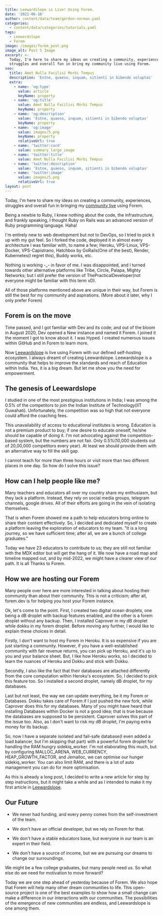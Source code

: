 ```yaml
---
title: Leewardslope is Live! Using Forem.
date: '2021-06-16'
author: content/data/team/gordon-norman.yaml
categories:
  - content/data/categories/tutorials.yaml
tags:
  - Leewardslope
  - Forem
image: /images/forem_post.png
image_alt: Post 5 Image
excerpt: >-
  Today, I'm here to share my ideas on creating a community, experiences,
  struggles and overall fun in bring my community live using Forem.
seo:
  title: Amet Nulla Facilisi Morbi Tempus
  description: 'Estne, quaeso, inquam, sitienti in bibendo voluptas'
  extra:
    - name: 'og:type'
      value: article
      keyName: property
    - name: 'og:title'
      value: Amet Nulla Facilisi Morbi Tempus
      keyName: property
    - name: 'og:description'
      value: 'Estne, quaeso, inquam, sitienti in bibendo voluptas'
      keyName: property
    - name: 'og:image'
      value: images/5.png
      keyName: property
      relativeUrl: true
    - name: 'twitter:card'
      value: summary_large_image
    - name: 'twitter:title'
      value: Amet Nulla Facilisi Morbi Tempus
    - name: 'twitter:description'
      value: 'Estne, quaeso, inquam, sitienti in bibendo voluptas'
    - name: 'twitter:image'
      value: images/5.png
      relativeUrl: true
layout: post
---
```

Today, I'm here to share my ideas on creating a community, experiences, struggles and overall fun in bringing my [community live](https://app.leewardslope.com/) using Forem.


Being a newbie to Ruby, I knew nothing about the code, the infrastructure, and frankly speaking, I thought Ruby on Rails was an advanced version of Ruby programming language. Haha!

I'm entirely new to web development but not to DevOps, so I tried to pick it up with my gut feel. So I forked the code, deployed it in almost every architecture I was familiar with, to name a few; Heroku, VPS-Linux, VPS-Docker, VPS-Capistrano, Hatchbox by GoRails(One of the best), Render, Kubernetes(I regret this), Buddy works, etc.

Nothing is working -\_- in favor of me. I was disappointed, and I turned towards other alternative platforms like Tribe, Circle, Palapa, Mighty Networks; but I still prefer the version of ThePracticalDeveloper(not everyone might be familiar with this term xD).

All of those platforms mentioned above are unique in their way, but Forem is still the best for my community and aspirations. (More about it later, why I only prefer Forem)

## Forem is on the move

Time passed, and I got familiar with Dev and its code; and out of the bloom in August 2020, Dev opened a New instance and named it Forem. I joined it the moment I got to know about it. I was Hyped. I created numerous issues within GitHub and in Forem to learn more.

Now [Leewardslope](https://app.leewardslope.com/) is live using Forem with our defined self-hosting ecosystem. I always dreamt of creating Leewardslope. Leewardslope is a community that helps to improve the standards and reach of Education within India. Yes, it is a big dream. But let me show you the need for empowerment.

## The genesis of Leewardslope

I studied in one of the most prestigious institutions in India; I was among the 0.5% of the competitors to join the Indian Institute of Technology(IIT Guwahati). Unfortunately, the competition was so high that not everyone could afford the coaching fees.

This unavailability of access to educational institutes is wrong. Education is not a premium product to buy; if one desire to educate oneself, he/she should be capable of doing it. I'm not advocating against the competition-based system, but the numbers are not fair. Only 0.5%(10,000 students out of 20,00,000 competitors every year). At least we should provide them with an alternative way to fill the skill gap.

I cannot teach for more than three hours or visit more than two different places in one day. So how do I solve this issue?

## How can I help people like me?

Many teachers and educators all over my country share my enthusiasm, but they lack a platform. Instead, they rely on social media groups, telegram channels, google drives. All of their efforts are going in the vein of isolating themselves.

That is when Forem showed me a path to help educators bring online to share their content effectively. So, I decided and dedicated myself to create a platform leaving the exploration of educators to my team. "It is a long journey, so we have sufficient time; after all, we are a bunch of college graduates."

Today we have 23 educators to contribute to us; they are still not familiar with the MDX editor but will get the hang of it. We now have a road map and timeline mapped out, and by mid-2022, we might have a clearer view of our path. It is all Thanks to Forem.

## How we are hosting our Forem

Many people over here are more interested in talking about hosting their community than about their community. This is not a criticism; after all, forem.dev is for helping you host your Forem instance.

Ok, let's come to the point. First, I created two digital ocean droplets, one being a dB droplet with backup features enabled, and the other is a forem droplet without any backup. Then, I installed Caprover in my dB droplet while dokku in my forem droplet. Before moving any further, I would like to explain these choices in detail.

Firstly, I don't want to host my Forem in Heroku. It is so expensive if you are just starting a community. However, if you have a well-established community with fair revenue returns, you can pick up Heroku, and it's up to you and your balance sheet. But, I like how Heroku works, so I decided to learn the nuances of Heroku and Dokku and stick with Dokku.

Secondly, I also like the fact that their databases are attached differently from the core computation within Heroku's ecosystem. So, I decided to pick this feature too. So I installed a second droplet, namely dB droplet, for my databases.

Last but not least, the way we can update everything, be it my Forem or Databases. Dokku takes care of Forem if I just pushed the new fork, while Caprover does this for my databases. Many of you might have heard that installing Databases within Docker is not a good idea; that is true because the databases are supposed to be persistent. Caprover solves this part of the issue too. Also, as I don't want to risk my dB droplet, I'm paying extra money for its backup.

So, now I have a separate isolated and fail-safe database(I even added a load balancer, but I'm skipping that part) with a powerful forem droplet for handling the RAM hungry sidekiq_worker. I'm not elaborating this much, but by configuring MALLOC_ARENA, WEB_CURRENCY, HEAP_GROWTH_FACTOR, and Jemalloc, we can optimise our hunger sidekiq_worker. You can also limit RAM, and there is a lot of auto management you can do for more optimisation.

As this is already a long post, I decided to write a new article for step by step instructions, but it might take a while and as I intended to make it my first article in [Leewardslope](https://app.leewardslope.com/).

## Our Future

*   We never had funding, and every penny comes from the self-investment of the team.

*   We don't have an official developer, but we rely on Forem for that.

*   We don't have a stable educators base, but everyone in our team is an expert in their field.

*   We don't have a source of income, but we are pursuing our dreams to change our surroundings.

We might be a few college graduates, but many people need us. So what else do we need for motivation to move forward?

Today we are one step ahead of yesterday because of Forem. We also hope that Forem will help many other dream communities to life. This open-source project is one of the best examples to show how a small change can make a difference in our interactions with our communities. The possibilities of the emergence of new communities are endless, and Leewardslope is one among them.
